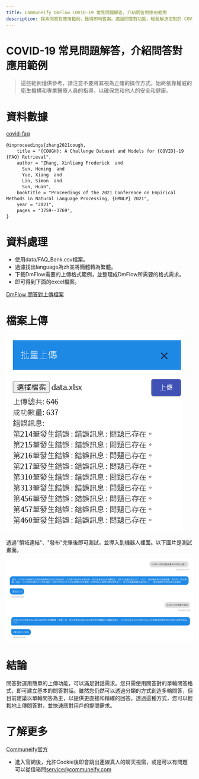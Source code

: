 ```yaml
---
title: Communeify DmFlow COVID-19 常見問題解答，介紹問答對應用範例
description: 探索問答對應用範例，獲得即時答案。透過問答對功能，輕鬆解決您對於 COVID-19 的疑問。瞭解有關病毒傳播、症狀、防護措施等常見問題的準確答案。透過這些問答範例，快速取得可靠資訊，保護自己和身邊的人。
---
```


# COVID-19 常見問題解答，介紹問答對應用範例

> 這些範例僅供參考，請注意不要將其視為正確的操作方式。始終依靠權威的衛生機構和專業醫療人員的指導，以確保您和他人的安全和健康。

# 資料數據

<a href="https://github.com/sunlab-osu/covid-faq" target="_blank">covid-faq</a>

```
@inproceedings{zhang2021cough,
    title = "{COUGH}: A Challenge Dataset and Models for {COVID}-19 {FAQ} Retrieval",
    author = "Zhang, Xinliang Frederick  and
      Sun, Heming  and
      Yue, Xiang  and
      Lin, Simon  and
      Sun, Huan",
    booktitle = "Proceedings of the 2021 Conference on Empirical Methods in Natural Language Processing, {EMNLP} 2021",
    year = "2021",
    pages = "3759--3769",
}
```
# 資料處理

- 使用data/FAQ_Bank.csv檔案。
- 過濾找出language為zh並將簡體轉為繁體。
- 下載DmFlow需要的上傳格式範例，並整理成DmFlow所需要的格式需求。
- 即可得到下面的excel檔案。

[DmFlow 問答對上傳檔案](../../../../../../files/xlsx/faq-covid-19.xlsx "DmFlow 問答對上傳COVID-19檔案")

# 檔案上傳

![DmFlow 問答對上傳檔案](../../../../../../images/tw/domain-example-covid-upload.png "DmFlow 問答對上傳檔案")

透過"領域連結"、"發布"完畢後即可測試，並導入到機器人裡面。以下圖片是測試畫面。

![DmFlow 問答對測試](../../../../../../images/tw/domain-example-covid-test.png "DmFlow 問答對測試")

# 結論

問答對運用簡單的上傳功能，可以滿足對話需求。您只需使用問答對的單輪問答格式，即可建立基本的問答對話。雖然您仍然可以透過分類的方式創造多輪問答，但目前建議以單輪問答為主，以提供更直接和精確的回答。透過這種方式，您可以輕鬆地上傳問答對，並快速應對用戶的提問需求。

# 了解更多

[Communeify官方](https://communeify.com/)

- 進入官網後，允許Cookie後即會跳出連線真人的聊天視窗，或是可以有問題可以從信箱問<service@communeify.com>

